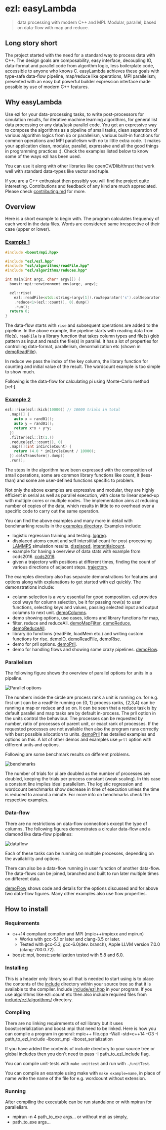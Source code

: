 # ezl: easyLambda
> data processing with modern C++ and MPI. Modular, parallel, based on data-flow with map and reduce.

## Long story short

The project started with the need for a standard way to process data with
C++. The design goals are composability, easy interface, decoupling IO,
data-format and parallel code from algorithm logic, less boilerplate code,
accessible to anyone who knows C. easyLambda achieves these goals with type-safe
data-flow pipeline, map/reduce like operations, MPI parallelism; presented with
an easy but powerful builder expression interface made possible by use of modern
C++ features.

## Why easyLambda

Use ezl for your data-processing tasks, to write post-processors for simulation
results, for iterative machine learning algorithms, for general list data
processing or any data/task parallel code. You get an expressive way to
compose the algorithms as a pipeline of small tasks, clean separation of
various algorithm logics from i/o or parallelism, various built-in
functions for common operations and MPI parallelism with no to little extra
code. It makes your application clean, modular, parallel, expressive and
all the good things in programming practices :). Check the examples listed
below to know some of the ways ezl has been used.

You can use it along with other libraries like openCV/Dlib/thrust that work
well with standard data-types like vector and tuple.

If you are a C++ enthusiast then possibly you will find the project quite
interesting. Contributions and feedback of any kind are much appreciated.
Please check [contributing.md](contributing.md) for more.

## Overview

Here is a short example to begin with. The program calculates
frequency of each word in the data files. Words are considered same
irrespective of their case (upper or lower).

### [Example 1](examples/wordcount.cpp)
```cpp
#include <boost/mpi.hpp>

#include "ezl/ezl.hpp"
#include "ezl/algorithms/readFile.hpp"
#include "ezl/algorithms/reduces.hpp"

int main(int argc, char* argv[]) {
  boost::mpi::environment env(argc, argv);

  ezl::rise(
    ezl::readFile<std::string>(argv[1]).rowSeparator('s').colSeparator(""))
    .reduce<1>(ezl::count(), 0).dump()
    .run();
  return 0;
}
```
The data-flow starts with `rise` and subsequent operations are added to the
pipeline. In the above example, the pipeline starts with reading data from
file(s). `readFile` is a library function that takes column types and file(s)
glob pattern as input and reads the file(s) in parallel. It has a lot of
properties for controlling data-format, parallelism, denormalization etc
(shown in [demoReadFile](examples/demoReadFile.cpp)).

In reduce we pass the index of the key column, the library function for counting
and initial value of the result. The wordcount example is too simple to show
much.

Following is the data-flow for calculating pi using Monte-Carlo method [ref:].

### [Example 2](examples/pi.cpp)
```cpp
ezl::rise(ezl::kick(10000)) // 10000 trials in total
  .map([] { 
    auto x = rand01();
    auto y = rand01();
    return x*x + y*y; 
  })
  .filter(ezl::lt(1.))
  .reduce(ezl::count(), 0)
  .map([](int inCircleCount) { 
    return (4.0 * inCircleCount / 10000); 
  }).colsTransform().dump()
  .run();
```

The steps in the algorithm have been expressed with the composition of small
operations, some are common library functions like count, lt (less-than) and
some are user-defined functions specific to problem.

Not only the above examples are expressive and modular, they are highly
efficient in serial as well as parallel execution, with close to linear
speed-up with multiple cores or multiple nodes. The implementation aims at
reducing number of copies of the data, which results in little to no overhead
over a specific code to carry out the same operation.

You can find the above examples and many more in detail with benchmarking
results in the [examples directory](examples). Examples include:

 - logistic regression training and testing. [logreg](examples/logreg.cpp).
 - displaced atoms count and self interstitial count for post-processing
   [LAMMPS](http://lammps.sandia.gov/) simulation results.
   [displaced](examples/displaced.cpp),
   [interstitialcount](examples/interstitialcount.cpp).
 - example for having a overview of data stats with example from cods2016.
   [cods2016](examples/cods2016.cpp).
 - given a trajectory with positions at different times, finding the count of
   various directions of adjacent steps. [trajectory](examples/trajectory.cpp).

The examples directory also has separate demonstrations for features and
options along with explanations to get started with ezl quickly.
The demonstrations include:
- column selection is a very essential for good composition. ezl provides cool
  ways for column selection, be it for passing row(s) to user functions,
  selecting keys and values, passing selected input and output columns to next
  unit. [demoColumns](examples/demoColumns.cpp).
- demo showing options, use cases, idioms and library functions for map,
- filter, reduce and reduceAll. [demoMapFilter](examples/demoMapFilter.cpp),
  [demoReduce](examples/demoReduce.cpp), 
  [demoReduceAll](examples/demoReduceAll.cpp).
- library i/o functions (readFile, loadMem etc.) and writing custom functions
  for rise. [demoIO](examples/demoIO.cpp),
  [demoReadFile](examples/demoReadFile.cpp), [demoRise](examples/demoRise.cpp).
- demo for prll options. [demoPrll](examples/demoPrll.cpp).
- demo for handling flows and showing some crazy pipelines.
  [demoFlow](examples/demoFlow.cpp).

### Parallelism

The following figure shows the overview of parallel options for units in
a pipeline. 

![Parallel options](doc/prll.png)

The numbers inside the circle are process rank a unit is running on.  for e.g.
first unit can be a readFile running on {0, 1} process ranks, {2,3,4} can be
running a map or reduce and so on. It can be seen that a reduce task is by
default parallel and map tasks are by default in-process. The prll option in
the units control the behaviour. The processes can be requested by number,
ratio of processes of parent unit, or exact rank of processes. If the requested
processes are not available then also the program runs correctly with best
possible allocation to units. [demoPrll](examples/demoPrll.cpp) has detailed
examples and options on this. A lot of other demos and examples use `prll`
option with different units and options.

Following are some benchmark results on different problems.

![benchmarks](doc/benchmarks.png)

The number of trials for pi are doubled as the number of processes are doubled,
keeping the trials per process constant (weak scaling). In this case a constant
line implies ideal parallelism. The logistic regression and wordcount
benchmarks show decrease in time of execution unless the time is reduced to
around a minute. For more info on benchmarks check the respective examples.


### Data-flow

There are no restrictions on data-flow connections except the type of columns.
The following figures demonstrates a circular data-flow and a diamond like
data-flow pipelines: 

![dataflow](doc/dataflow.png)

Each of these tasks can be running on multiple processes, depending on the
availability and options. 

There can also be a data-flow running in user function of another data-flow. The
data-flows can be joined, branched and built to run later multiple times on
different data.

[demoFlow](examples/demoFlow.cpp) shows code and details for the options
discussed and for above two data-flow figures. Many other examples also use
flow properties.

## How to install

### Requirements
- c++14 compliant compiler and MPI (mpic++/mpicxx and mpirun)
   - Works with gcc-5.1 or later and clang-3.5 or later.
   - Tested with gcc-5.3, gcc-6.0(dev. branch), Apple LLVM version 7.0.0 (clang-700.0.72).
- boost::mpi, boost::serialization tested with 5.8 and 6.0.

### Installing
This is a header only library so all that is needed to start using is to place 
the contents of the [include](include) directory within your source tree so that
it is available to the compiler. Include [include/ezl.hpp](include/ezl.hpp) in
your program. If you use algorithms like ezl::count etc then also include
required files from [include/ezl/algorithms/](include/ezl/algorithms/)
directory.

### Compiling
There are no linking requirements of ezl library but it uses boost::serialization
and boost::mpi that need to be linked.
Here is how you can compile a program in general:
mpic++ file.cpp -Wall -std=c++14 -O3 -I path_to_ezl_include -lboost_mpi -lboost_serialization

If you have added the contents of include directory to your source tree or global
includes then you don't need to pass -I path_to_ezl_include flag.

You can compile unit-tests with `make unittest` and run with `./unitTest`.

You can compile an example using make with `make example=name`, in place of name write
the name of the file for e.g. wordcount without extension.

### Running

After compiling the executable can be run standalone or with mpirun for parallelism.
- mpirun -n 4 path_to_exe args… 
or without mpi as simply,
- path_to_exe args… 
